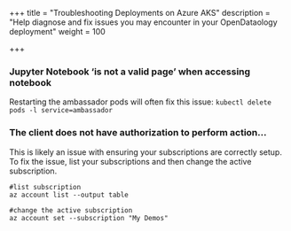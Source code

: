 +++
title = "Troubleshooting Deployments on Azure AKS"
description = "Help diagnose and fix issues you may encounter in your OpenDataology deployment"
weight = 100
                    
+++
### Jupyter Notebook ‘is not a valid page’ when accessing notebook
Restarting the ambassador pods will often fix this issue:
`kubectl delete pods -l service=ambassador`

### The client does not have authorization to perform action...
This is likely an issue with ensuring your subscriptions are correctly setup. To fix the issue, list your subscriptions and then change the active subscription.

```
#list subscription 
az account list --output table 

#change the active subscription 
az account set --subscription "My Demos"
```

